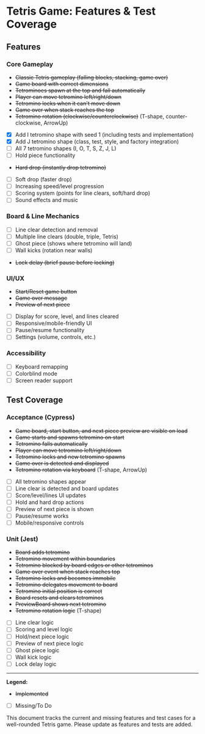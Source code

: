 # Tetris Game: Features & Test Coverage

## Features

### Core Gameplay
- ~~Classic Tetris gameplay (falling blocks, stacking, game over)~~
- ~~Game board with correct dimensions~~
- ~~Tetrominoes spawn at the top and fall automatically~~
- ~~Player can move tetromino left/right/down~~
- ~~Tetromino locks when it can't move down~~
- ~~Game over when stack reaches the top~~
- ~~Tetromino rotation (clockwise/counterclockwise)~~ (T-shape, counter-clockwise, ArrowUp)
- [x] Add I tetromino shape with seed 1 (including tests and implementation)
- [x] Add J tetromino shape (class, test, style, and factory integration)
- [ ] All 7 tetromino shapes (I, O, T, S, Z, J, L)
- [ ] Hold piece functionality
- ~~Hard drop (instantly drop tetromino)~~
- [ ] Soft drop (faster drop)
- [ ] Increasing speed/level progression
- [ ] Scoring system (points for line clears, soft/hard drop)
- [ ] Sound effects and music

### Board & Line Mechanics
- [ ] Line clear detection and removal
- [ ] Multiple line clears (double, triple, Tetris)
- [ ] Ghost piece (shows where tetromino will land)
- [ ] Wall kicks (rotation near walls)
- ~~Lock delay (brief pause before locking)~~

### UI/UX
- ~~Start/Reset game button~~
- ~~Game over message~~
- ~~Preview of next piece~~
- [ ] Display for score, level, and lines cleared
- [ ] Responsive/mobile-friendly UI
- [ ] Pause/resume functionality
- [ ] Settings (volume, controls, etc.)

### Accessibility
- [ ] Keyboard remapping
- [ ] Colorblind mode
- [ ] Screen reader support

## Test Coverage

### Acceptance (Cypress)
- ~~Game board, start button, and next piece preview are visible on load~~
- ~~Game starts and spawns tetromino on start~~
- ~~Tetromino falls automatically~~
- ~~Player can move tetromino left/right/down~~
- ~~Tetromino locks and new tetromino spawns~~
- ~~Game over is detected and displayed~~
- ~~Tetromino rotation via keyboard~~ (T-shape, ArrowUp)
- [ ] All tetromino shapes appear
- [ ] Line clear is detected and board updates
- [ ] Score/level/lines UI updates
- [ ] Hold and hard drop actions
- [ ] Preview of next piece is shown
- [ ] Pause/resume works
- [ ] Mobile/responsive controls

### Unit (Jest)
- ~~Board adds tetromino~~
- ~~Tetromino movement within boundaries~~
- ~~Tetromino blocked by board edges or other tetrominos~~
- ~~Game over event when stack reaches top~~
- ~~Tetromino locks and becomes immobile~~
- ~~Tetromino delegates movement to board~~
- ~~Tetromino initial position is correct~~
- ~~Board resets and clears tetrominos~~
- ~~PreviewBoard shows next tetromino~~
- ~~Tetromino rotation logic~~ (T-shape)
- [ ] Line clear logic
- [ ] Scoring and level logic
- [ ] Hold/next piece logic
- [ ] Preview of next piece logic
- [ ] Ghost piece logic
- [ ] Wall kick logic
- [ ] Lock delay logic

---

**Legend:**
- ~~Implemented~~
- [ ] Missing/To Do

This document tracks the current and missing features and test cases for a well-rounded Tetris game. Please update as features and tests are added.
